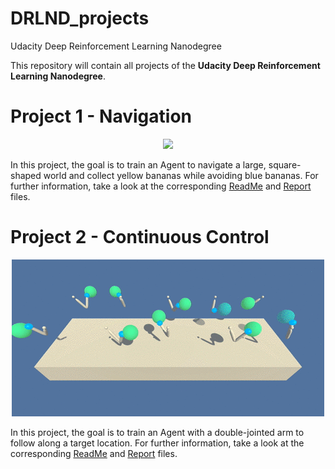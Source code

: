 # DRLND_projects
Udacity Deep Reinforcement Learning Nanodegree

This repository will contain all projects of the **Udacity Deep Reinforcement Learning Nanodegree**. 

# Project 1 - Navigation

<p align="center">
<img src="https://github.com/alxwdm/DRLND_projects/blob/master/p1_navigation/pics/banana.gif" width="500">
</p>

In this project, the goal is to train an Agent to navigate a large, square-shaped world and collect yellow bananas while avoiding blue bananas. For further information, take a look at the corresponding [ReadMe](https://github.com/alxwdm/DRLND_projects/blob/master/p1_navigation/README.md) and [Report](https://github.com/alxwdm/DRLND_projects/blob/master/p1_navigation/Report.md) files.

# Project 2 - Continuous Control

<p align="center">
<img src="https://github.com/alxwdm/DRLND_projects/blob/master/p2_continuouscontrol/pics/reacher.gif" width="500">
</p>

In this project, the goal is to train an Agent with a double-jointed arm to follow along a target location. For further information, take a look at the corresponding [ReadMe](https://github.com/alxwdm/DRLND_projects/blob/master/p2_continuouscontrol/README.md) and [Report](https://github.com/alxwdm/DRLND_projects/blob/master/p2_continuouscontrol/Report.md) files.